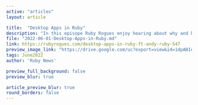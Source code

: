 ```yaml
---
active: "articles"
layout: article

title:  "Desktop Apps in Ruby"
description: "In this episope Ruby Rogues enjoy hearing about why and how Andy created Glimmer, specific applications for implementation, comparison to other apps, DSL framework, using widgets within Glimmer, feature additives, testing, and various compatibilities."
file: "2022-06-01-Desktop-Apps-in-Ruby.md"
link: https://rubyrogues.com/desktop-apps-in-ruby-ft-andy-ruby-547 
preview_image_link: "https://drive.google.com/uc?export=view&id=1dpABIePlxL2IR49ivqXAMZapbR9_O94F"
tags: June2022
author: 'Ruby News'

preview_full_background: false
preview_blur: true

article_preview_blur: true
round_borders: false
---
```

